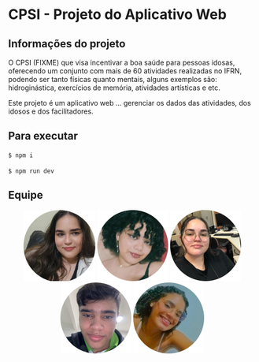 # CPSI - Projeto do Aplicativo Web

## Informações do projeto

O CPSI (FIXME) que visa incentivar a boa saúde para pessoas idosas, oferecendo um conjunto com mais de 60 atividades realizadas no IFRN, podendo ser tanto físicas quanto mentais, alguns exemplos são: hidroginástica, exercícios de memória, atividades artísticas e etc.

Este projeto é um aplicativo web ... gerenciar os dados das atividades, dos idosos e dos facilitadores.

## Para executar

```
$ npm i

$ npm run dev

```

## Equipe

<div align=center>
  <a href="https://github.com/IzabelAlice"><img  src = "./equipe/foto_izabel.png" alt="Foto Izabel" height="144"></a>
  <a href="https://github.com/vivsvivs0"><img  src = "./equipe/foto_victoria.png" alt="Foto Victoria"></a>
  <a href="https://github.com/BeatrizMariaPessoa"><img  src = "./equipe/foto_beatriz.png" alt="Foto Beatriz" ></a>
  <a href="https://github.com/caua2512"><img  src = "./equipe/foto_caua.png" alt="Foto Cauã"></a>
  <a href="https://github.com/Duarda19"><img  src = "./equipe/foto_eduarda.png" alt="Foto Eduarda"></a>
</div>
